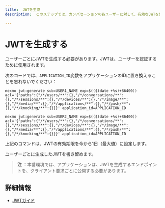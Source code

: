 ```yaml
---
title:  JWTを生成
description:  このステップでは、カンバセーションの各ユーザーに対して、有効なJWTを生成する方法を学びます

---
```


JWTを生成する
========

ユーザーごとにJWTを生成する必要があります。JWTは、ユーザーを認証するために使用されます。

次のコードでは、`APPLICATION_ID`変数をアプリケーションのIDに置き換えることを忘れないでください：

```shell
nexmo jwt:generate sub=USER1_NAME exp=$(($(date +%s)+86400)) acl='{"paths":{"/*/users/**":{},"/*/conversations/**":{},"/*/sessions/**":{},"/*/devices/**":{},"/*/image/**":{},"/*/media/**":{},"/*/applications/**":{},"/*/push/**":{},"/*/knocking/**":{}}}' application_id=APPLICATION_ID

nexmo jwt:generate sub=USER2_NAME exp=$(($(date +%s)+86400)) acl='{"paths":{"/*/users/**":{},"/*/conversations/**":{},"/*/sessions/**":{},"/*/devices/**":{},"/*/image/**":{},"/*/media/**":{},"/*/applications/**":{},"/*/push/**":{},"/*/knocking/**":{}}}' application_id=APPLICATION_ID
```

上記のコマンドは、JWTの有効期限を今から1日（最大値）に設定します。

ユーザーごとに生成したJWTを書き留めます。

> **注** ：本番環境では、アプリケーションは、JWTを生成するエンドポイントを、クライアント要求ごとに公開する必要があります。

詳細情報
----

* [JWTガイド](/concepts/guides/authentication#json-web-tokens-jwt)

